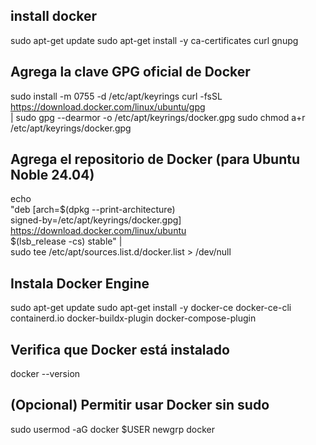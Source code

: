 ## install docker
sudo apt-get update
sudo apt-get install -y ca-certificates curl gnupg

## Agrega la clave GPG oficial de Docker
sudo install -m 0755 -d /etc/apt/keyrings
curl -fsSL https://download.docker.com/linux/ubuntu/gpg \
  | sudo gpg --dearmor -o /etc/apt/keyrings/docker.gpg
sudo chmod a+r /etc/apt/keyrings/docker.gpg

## Agrega el repositorio de Docker (para Ubuntu Noble 24.04)
echo \
  "deb [arch=$(dpkg --print-architecture) \
  signed-by=/etc/apt/keyrings/docker.gpg] \
  https://download.docker.com/linux/ubuntu \
  $(lsb_release -cs) stable" | \
  sudo tee /etc/apt/sources.list.d/docker.list > /dev/null

## Instala Docker Engine
sudo apt-get update
sudo apt-get install -y docker-ce docker-ce-cli containerd.io docker-buildx-plugin docker-compose-plugin

## Verifica que Docker está instalado
docker --version

## (Opcional) Permitir usar Docker sin sudo
sudo usermod -aG docker $USER
newgrp docker